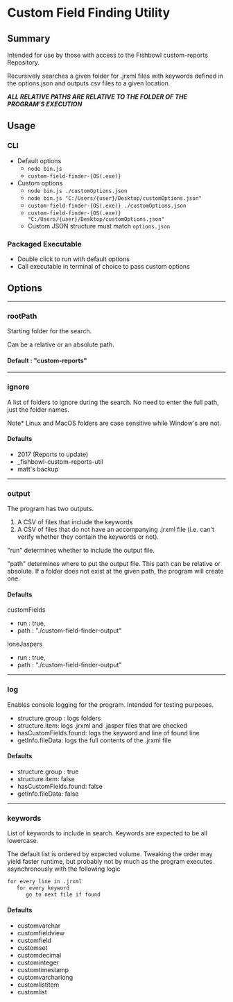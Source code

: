 # Custom Field Finding Utility

## Summary

Intended for use by those with access to the Fishbowl custom-reports Repository.

Recursively searches a given folder for .jrxml files with keywords defined in the options.json and outputs csv files to a given location.

**_ALL RELATIVE PATHS ARE RELATIVE TO THE FOLDER OF THE PROGRAM'S EXECUTION_**

## Usage

### CLI

-  Default options
   -  `node bin.js`
   -  `custom-field-finder-{OS(.exe)}`
-  Custom options
   -  `node bin.js ./customOptions.json`
   -  `node bin.js "C:/Users/{user}/Desktop/customOptions.json"`
   -  `custom-field-finder-{OS(.exe)} ./customOptions.json`
   -  `custom-field-finder-{OS(.exe)} "C:/Users/{user}/Desktop/customOptions.json"`
   -  Custom JSON structure must match `options.json`

### Packaged Executable

-  Double click to run with default options
-  Call executable in terminal of choice to pass custom options

## Options

---

### rootPath

Starting folder for the search.

Can be a relative or an absolute path.

#### Default : "custom-reports"

---

### ignore

A list of folders to ignore during the search. No need to enter the full path, just the folder names.

Note\* Linux and MacOS folders are case sensitive while Window's are not.

#### Defaults

-  2017 (Reports to update)
-  \_fishbowl-custom-reports-util
-  matt's backup

---

### output

The program has two outputs.

1. A CSV of files that include the keywords
2. A CSV of files that do not have an accompanying .jrxml file (i.e. can't verify whether they contain the keywords or not).

"run" determines whether to include the output file.

"path" determines where to put the output file. This path can be relative or absolute. If a folder does not exist at the given path, the program will create one.

#### Defaults

customFields

-  run : true,
-  path : "./custom-field-finder-output"

loneJaspers

-  run : true,
-  path : "./custom-field-finder-output"

---

### log

Enables console logging for the program. Intended for testing purposes.

-  structure.group : logs folders
-  structure.item: logs .jrxml and .jasper files that are checked
-  hasCustomFields.found: logs the keyword and line of found line
-  getInfo.fileData: logs the full contents of the .jrxml file

#### Defaults

-  structure.group : true
-  structure.item: false
-  hasCustomFields.found: false
-  getInfo.fileData: false

---

### keywords

List of keywords to include in search. Keywords are expected to be all lowercase.

The default list is ordered by expected volume. Tweaking the order may yield faster runtime, but probably not by much as the program executes asynchronously with the following logic

```txt
for every line in .jrxml
   for every keyword
      go to next file if found
```

#### Defaults

-  customvarchar
-  customfieldview
-  customfield
-  customset
-  customdecimal
-  custominteger
-  customtimestamp
-  customvarcharlong
-  customlistitem
-  customlist
